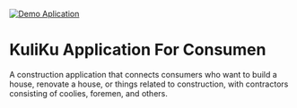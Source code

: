 [![Demo Aplication](https://i9.ytimg.com/vi/pcpNJclyEYQ/mqdefault.jpg?v=64718b63&sqp=COSgyKMG&rs=AOn4CLCN2zbB8X3QGYIe4u4uyqRoAFltCQ)](https://www.youtube.com/watch?v=pcpNJclyEYQ)

# KuliKu Application For Consumen

A construction application that connects consumers who want to build a house, renovate a house, or things related to construction, with contractors consisting of coolies, foremen, and others.
